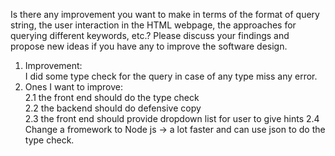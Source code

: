 Is there any improvement you want to make in terms of the format of query string, the user interaction in the HTML webpage, the approaches for querying different keywords, etc.? Please discuss your findings and propose new ideas if you have any to improve the software design.

1. Improvement:<br>
    I did some type check for the query in case of any type miss any error.<br>
2. Ones I want to improve:<br>
    2.1 the front end should do the type check<br>
    2.2 the backend should do defensive copy<br>
    2.3 the front end should provide dropdown list for user to give hints
    2.4 Change a fromework to Node js -> a lot faster and can use json to do the type check.